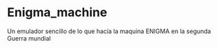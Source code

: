 # Enigma_machine
Un emulador sencillo de lo que hacía la maquina ENIGMA en la segunda Guerra mundial
